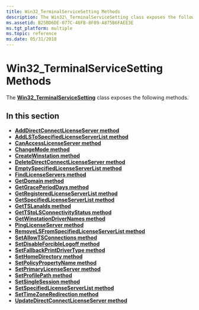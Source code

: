 ```yaml
---
title: Win32_TerminalServiceSetting Methods
description: The Win32\_TerminalServiceSetting class exposes the following methods.
ms.assetid: B25BD6DE-077C-46FB-8F09-A875B6FAEE3E
ms.tgt_platform: multiple
ms.topic: reference
ms.date: 05/31/2018
---
```


# Win32\_TerminalServiceSetting Methods

The [**Win32\_TerminalServiceSetting**](win32-terminalservicesetting.md) class exposes the following methods.

## In this section

-   [**AddDirectConnectLicenseServer method**](win32-terminalservicesetting-adddirectconnectlicenseserver.md)
-   [**AddLSToSpecifiedLicenseServerList method**](addlstospecifiedlicenseserverlist-win32-terminalservicesetting.md)
-   [**CanAccessLicenseServer method**](canaccesslicenseserver-win32-terminalservicesetting.md)
-   [**ChangeMode method**](win32-terminalservicesetting-changemode.md)
-   [**CreateWinstation method**](createwinstation-win32-terminalservicesetting.md)
-   [**DeleteDirectConnectLicenseServer method**](win32-terminalservicesetting-deletedirectconnectlicenseserver.md)
-   [**EmptySpecifiedLicenseServerList method**](emptyspecifiedlicenseserverlist-win32-terminalservicesetting.md)
-   [**FindLicenseServers method**](findlicenseservers-win32-terminalservicesetting.md)
-   [**GetDomain method**](getdomain-win32-terminalservicesetting.md)
-   [**GetGracePeriodDays method**](getgraceperioddays-win32-terminalservicesetting.md)
-   [**GetRegisteredLicenseServerList method**](getregisteredlicenseserverlist-win32-terminalservicesetting.md)
-   [**GetSpecifiedLicenseServerList method**](getspecifiedlicenseserverlist-win32-terminalservicesetting.md)
-   [**GetTSLanaIds method**](gettslanaids-win32-terminalservicesetting.md)
-   [**GetTStoLSConnectivityStatus method**](gettstolsconnectivitystatus-win32-terminalservicesetting.md)
-   [**GetWinstationDriverNames method**](getwinstationdrivernames-win32-terminalservicesetting.md)
-   [**PingLicenseServer method**](pinglicenseserver-win32-terminalservicesetting.md)
-   [**RemoveLSFromSpecifiedLicenseServerList method**](removelsfromspecifiedlicenseserverlist-win32-terminalservicesetting.md)
-   [**SetAllowTSConnections method**](win32-terminalservicesetting-setallowtsconnections.md)
-   [**SetDisableForcibleLogoff method**](win32-terminalservicesetting-setdisableforciblelogoff.md)
-   [**SetFallbackPrintDriverType method**](win32-terminalservicesetting-setfallbackprintdrivertype.md)
-   [**SetHomeDirectory method**](win32-terminalservicesetting-sethomedirectory.md)
-   [**SetPolicyPropertyName method**](win32-terminalservicesetting-setpolicypropertyname.md)
-   [**SetPrimaryLicenseServer method**](setprimarylicenseserver-win32-terminalservicesetting.md)
-   [**SetProfilePath method**](win32-terminalservicesetting-setprofilepath.md)
-   [**SetSingleSession method**](win32-terminalservicesetting-setsinglesession.md)
-   [**SetSpecifiedLicenseServerList method**](setspecifiedlicenseserverlist-win32-terminalservicesetting.md)
-   [**SetTimeZoneRedirection method**](win32-terminalservicesetting-settimezoneredirection.md)
-   [**UpdateDirectConnectLicenseServer method**](updatedirectconnectlicenseserver-win32-terminalservicesetting.md)

 

 




